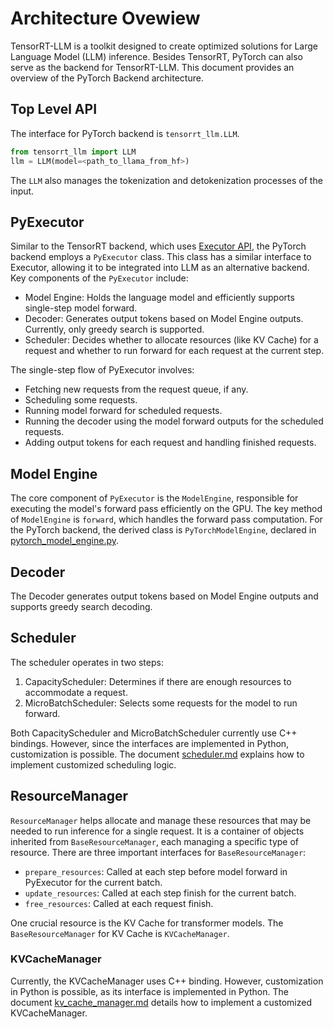 # Architecture Ovewiew

TensorRT-LLM is a toolkit designed to create optimized solutions for Large Language Model (LLM) inference.
Besides TensorRT, PyTorch can also serve as the backend for TensorRT-LLM. This document provides an overview of the PyTorch Backend architecture.

## Top Level API

The interface for PyTorch backend is `tensorrt_llm.LLM`.

```python
from tensorrt_llm import LLM
llm = LLM(model=<path_to_llama_from_hf>)
```

The `LLM` also manages the tokenization and detokenization processes of the input.

## PyExecutor


Similar to the TensorRT backend, which uses [Executor API](../advanced/executor.md), the PyTorch backend employs a `PyExecutor` class.
This class has a similar interface to Executor, allowing it to be integrated into LLM as an alternative backend.
Key components of the `PyExecutor` include:

- Model Engine: Holds the language model and efficiently supports single-step model forward.
- Decoder: Generates output tokens based on Model Engine outputs. Currently, only greedy search is supported.
- Scheduler: Decides whether to allocate resources (like KV Cache) for a request and whether to run forward for each request at the current step.

The single-step flow of PyExecutor involves:

- Fetching new requests from the request queue, if any.
- Scheduling some requests.
- Running model forward for scheduled requests.
- Running the decoder using the model forward outputs for the scheduled requests.
- Adding output tokens for each request and handling finished requests.

## Model Engine

The core component of `PyExecutor` is the `ModelEngine`, responsible for executing the model's forward pass efficiently on the GPU.
The key method of `ModelEngine` is `forward`, which handles the forward pass computation.
For the PyTorch backend, the derived class is `PyTorchModelEngine`, declared in [pytorch_model_engine.py](../../../tensorrt_llm/_torch/pyexecutor/pytorch_model_engine.py).

## Decoder

The Decoder generates output tokens based on Model Engine outputs and supports greedy search decoding.

## Scheduler

The scheduler operates in two steps:

1. CapacityScheduler: Determines if there are enough resources to accommodate a request.
2. MicroBatchScheduler: Selects some requests for the model to run forward.

Both CapacityScheduler and MicroBatchScheduler currently use C++ bindings.
However, since the interfaces are implemented in Python, customization is possible.
The document [scheduler.md](./scheduler.md) explains how to implement customized scheduling logic.

## ResourceManager

`ResourceManager` helps allocate and manage these resources that may be needed to run inference for a single request.
It is a container of objects inherited from `BaseResourceManager`, each managing a specific type of resource.
There are three important interfaces for `BaseResourceManager`:

- `prepare_resources`: Called at each step before model forward in PyExecutor for the current batch.
- `update_resources`: Called at each step finish for the current batch.
- `free_resources`: Called at each request finish.

One crucial resource is the KV Cache for transformer models. The `BaseResourceManager` for KV Cache is `KVCacheManager`.

### KVCacheManager

Currently, the KVCacheManager uses C++ binding. However, customization in Python is possible, as its interface is implemented in Python.
The document [kv_cache_manager.md](./kv_cache_manager.md) details how to implement a customized KVCacheManager.
